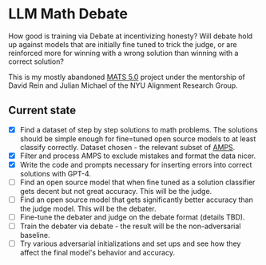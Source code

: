 # LLM Math Debate

How good is training via Debate at incentivizing honesty? Will debate hold up against models that are initially fine tuned to trick the judge, or are reinforced more for winning with a wrong solution than winning with a correct solution?

This is my mostly abandoned [MATS 5.0](https://www.matsprogram.org/) project under the mentorship of David Rein and Julian Michael of the NYU Alignment Research Group.

## Current state

- [x] Find a dataset of step by step solutions to math problems. The solutions should be simple enough for fine=tuned open source models to at least classify correctly. Dataset chosen - the relevant subset of [AMPS](https://github.com/hendrycks/math).
- [x] Filter and process AMPS to exclude mistakes and format the data nicer.
- [x] Write the code and prompts necessary for inserting errors into correct solutions with GPT-4.
- [ ] Find an open source model that when fine tuned as a solution classifier gets decent but not great accuracy. This will be the judge.
- [ ] Find an open source model that gets significantly better accuracy than the judge model. This will be the debater.
- [ ] Fine-tune the debater and judge on the debate format (details TBD).
- [ ] Train the debater via debate - the result will be the non-adversarial baseline.
- [ ] Try various adversarial initializations and set ups and see how they affect the final model's behavior and accuracy.
